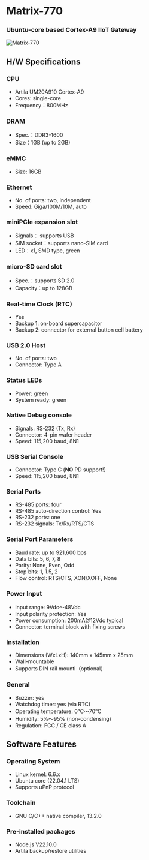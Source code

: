 # Matrix-770
### Ubuntu-core based Cortex-A9 IIoT Gateway

![Matrix-770](./images/Matrix-770_02.jpg)

## H/W Specifications

### CPU
- Artila UM20A910 Cortex-A9
- Cores: single-core
- Frequency：800MHz

### DRAM
- Spec.：DDR3-1600
- Size：1GB (up to 2GB)

### eMMC
- Size: 16GB

### Ethernet
- No. of ports: two, independent
- Speed: Giga/100M/10M, auto

### miniPCIe expansion slot
- Signals： supports USB
- SIM socket：supports nano-SIM card
- LED：x1, SMD type, green

### micro-SD card slot
- Spec.：supports SD 2.0
- Capacity：up to 128GB

### Real-time Clock (RTC)
- Yes
- Backup 1: on-board supercapacitor
- Backup 2: connector for external button cell battery

### USB 2.0 Host
- No. of ports: two
- Connector: Type A

### Status LEDs
- Power: green
- System ready: green


### Native Debug console
- Signals: RS-232 (Tx, Rx)
- Connector: 4-pin wafer header
- Speed: 115,200 baud, 8N1

### USB Serial Console
- Connector: Type C (**NO** PD support!)
- Speed: 115,200 baud, 8N1

### Serial Ports
- RS-485 ports: four
- RS-485 auto-direction control: Yes
- RS-232 ports: one
- RS-232 signals: Tx/Rx/RTS/CTS

### Serial Port Parameters
- Baud rate: up to 921,600 bps
- Data bits: 5, 6, 7, 8
- Parity: None, Even, Odd
- Stop bits: 1, 1.5, 2
- Flow control: RTS/CTS, XON/XOFF, None

### Power Input
- Input range: 9Vdc～48Vdc
- Input polarity protection: Yes
- Power consumption: 200mA@12Vdc typical
- Connector: terminal block with fixing screws

### Installation
- Dimensions (WxLxH): 140mm x 145mm x 25mm
- Wall-mountable
- Supports DIN rail mounti（optional）

### General
- Buzzer: yes
- Watchdog timer: yes (via RTC)
- Operating temperature: 0℃～70℃
- Humidity: 5%～95% (non-condensing)
- Regulation: FCC / CE class A

## Software Features

### Operating System
- Linux kernel: 6.6.x
- Ubuntu core (22.04.1 LTS)
- Supports uPnP protocol

### Toolchain
- GNU C/C++ native compiler, 13.2.0

### Pre-installed packages
- Node.js V22.10.0
- Artila backup/restore utilities
